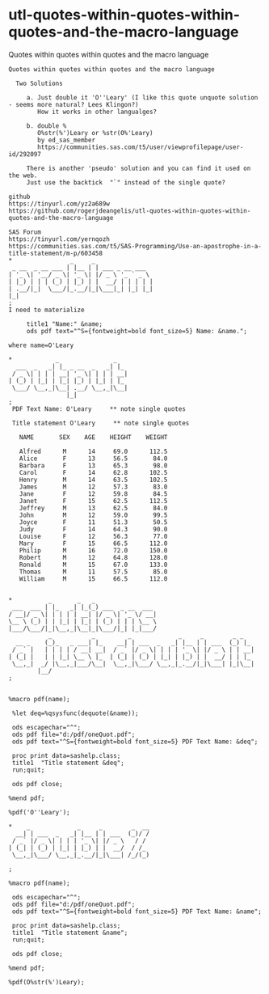 # utl-quotes-within-quotes-within-quotes-and-the-macro-language
Quotes within quotes within quotes and the macro language 

    Quotes within quotes within quotes and the macro language                                                            
                                                                                                                         
      Two Solutions                                                                                                      
                                                                                                                         
         a. Just double it 'O''Leary' (I like this quote unquote solution - seems more natural? Lees Klingon?)           
            How it works in other langualges?                                                                            
                                                                                                                         
         b. double %                                                                                                     
            O%str(%')Leary or %str(O%'Leary)                                                                             
            by ed_sas_member                                                                                             
            https://communities.sas.com/t5/user/viewprofilepage/user-id/292097                                           
                                                                                                                         
         There is another 'pseudo' solution and you can find it used on the web.                                         
         Just use the backtick  "`" instead of the single quote?                                                         
                                                                                                                         
    github                                                                                                               
    https://tinyurl.com/yz2a689w                                                                                         
    https://github.com/rogerjdeangelis/utl-quotes-within-quotes-within-quotes-and-the-macro-language                     
                                                                                                                         
    SAS Forum                                                                                                            
    https://tinyurl.com/yernqozh                                                                                         
    https://communities.sas.com/t5/SAS-Programming/Use-an-apostrophe-in-a-title-statement/m-p/603458                     
    *                _     _                                                                                             
     _ __  _ __ ___ | |__ | | ___ _ __ ___                                                                               
    | '_ \| '__/ _ \| '_ \| |/ _ \ '_ ` _ \                                                                              
    | |_) | | | (_) | |_) | |  __/ | | | | |                                                                             
    | .__/|_|  \___/|_.__/|_|\___|_| |_| |_|                                                                             
    |_|                                                                                                                  
    ;                                                                                                                    
    I need to materialize                                                                                                
                                                                                                                         
         title1 "Name:" &name;                                                                                           
         ods pdf text="^S={fontweight=bold font_size=5} Name: &name.";                                                   
                                                                                                                         
    where name=O'Leary                                                                                                   
                                                                                                                         
    *            _               _                                                                                       
      ___  _   _| |_ _ __  _   _| |_                                                                                     
     / _ \| | | | __| '_ \| | | | __|                                                                                    
    | (_) | |_| | |_| |_) | |_| | |_                                                                                     
     \___/ \__,_|\__| .__/ \__,_|\__|                                                                                    
                    |_|                                                                                                  
    ;                                                                                                                    
     PDF Text Name: O'Leary     ** note single quotes                                                                    
                                                                                                                         
     Title statement O'Leary     ** note single quotes                                                                   
                                                                                                                         
       NAME       SEX    AGE    HEIGHT    WEIGHT                                                                         
                                                                                                                         
       Alfred      M      14     69.0      112.5                                                                         
       Alice       F      13     56.5       84.0                                                                         
       Barbara     F      13     65.3       98.0                                                                         
       Carol       F      14     62.8      102.5                                                                         
       Henry       M      14     63.5      102.5                                                                         
       James       M      12     57.3       83.0                                                                         
       Jane        F      12     59.8       84.5                                                                         
       Janet       F      15     62.5      112.5                                                                         
       Jeffrey     M      13     62.5       84.0                                                                         
       John        M      12     59.0       99.5                                                                         
       Joyce       F      11     51.3       50.5                                                                         
       Judy        F      14     64.3       90.0                                                                         
       Louise      F      12     56.3       77.0                                                                         
       Mary        F      15     66.5      112.0                                                                         
       Philip      M      16     72.0      150.0                                                                         
       Robert      M      12     64.8      128.0                                                                         
       Ronald      M      15     67.0      133.0                                                                         
       Thomas      M      11     57.5       85.0                                                                         
       William     M      15     66.5      112.0                                                                         
                                                                                                                         
                                                                                                                         
    *          _       _   _                                                                                             
     ___  ___ | |_   _| |_(_) ___  _ __  ___                                                                             
    / __|/ _ \| | | | | __| |/ _ \| '_ \/ __|                                                                            
    \__ \ (_) | | |_| | |_| | (_) | | | \__ \                                                                            
    |___/\___/|_|\__,_|\__|_|\___/|_| |_|___/                                                                            
               _           _         _             _     _        _ _                                                    
      __ _    (_)_   _ ___| |_    __| | ___  _   _| |__ | | ___  (_) |_                                                  
     / _` |   | | | | / __| __|  / _` |/ _ \| | | | '_ \| |/ _ \ | | __|                                                 
    | (_| |   | | |_| \__ \ |_  | (_| | (_) | |_| | |_) | |  __/ | | |_                                                  
     \__,_|  _/ |\__,_|___/\__|  \__,_|\___/ \__,_|_.__/|_|\___| |_|\__|                                                 
            |__/                                                                                                         
    ;                                                                                                                    
                                                                                                                         
                                                                                                                         
    %macro pdf(name);                                                                                                    
                                                                                                                         
     %let deq=%qsysfunc(dequote(&name));                                                                                 
                                                                                                                         
     ods escapechar="^";                                                                                                 
     ods pdf file="d:/pdf/oneQuot.pdf";                                                                                  
     ods pdf text="^S={fontweight=bold font_size=5} PDF Text Name: &deq";                                                
                                                                                                                         
     proc print data=sashelp.class;                                                                                      
     title1  "Title statement &deq";                                                                                     
     run;quit;                                                                                                           
                                                                                                                         
     ods pdf close;                                                                                                      
                                                                                                                         
    %mend pdf;                                                                                                           
                                                                                                                         
    %pdf('O''Leary');                                                                                                    
                                                                                                                         
    *    _             _     _        _  __                                                                              
      __| | ___  _   _| |__ | | ___  (_)/ /                                                                              
     / _` |/ _ \| | | | '_ \| |/ _ \   / /                                                                               
    | (_| | (_) | |_| | |_) | |  __/  / /_                                                                               
     \__,_|\___/ \__,_|_.__/|_|\___| /_/(_)                                                                              
                                                                                                                         
    ;                                                                                                                    
                                                                                                                         
    %macro pdf(name);                                                                                                    
                                                                                                                         
     ods escapechar="^";                                                                                                 
     ods pdf file="d:/pdf/oneQuot.pdf";                                                                                  
     ods pdf text="^S={fontweight=bold font_size=5} PDF Text Name: &name";                                               
                                                                                                                         
     proc print data=sashelp.class;                                                                                      
     title1  "Title statement &name";                                                                                    
     run;quit;                                                                                                           
                                                                                                                         
     ods pdf close;                                                                                                      
                                                                                                                         
    %mend pdf;                                                                                                           
                                                                                                                         
    %pdf(O%str(%')Leary);                                                                                                
                                                                                                                         

